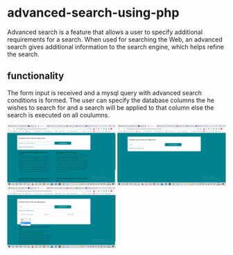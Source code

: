 # advanced-search-using-php
Advanced search is a  feature  that allows
a user to specify additional requirements for a search. When used for searching the Web,
an advanced search gives additional information to the search engine, which helps refine the search.

## functionality

The form input is received and a mysql query with advanced search conditions is formed.
The user can specify the database columns the he wishes to search for and a search will be applied to that column 
else the search is executed on all coulumns.
 
<img src="https://github.com/ghilo2206/advanced-search-using-php/blob/main/image1.1.png" width="250">

<img src="https://github.com/ghilo2206/advanced-search-using-php/blob/main/image1.2.png" width="250">

<img src="https://github.com/ghilo2206/advanced-search-using-php/blob/main/image1.3.png" width="250">
